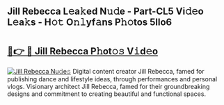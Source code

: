 ## Jill Rebecca L𝚎a𝚔ed N𝚞𝚍e - Part-CL5 Vi𝚍𝚎o L𝚎a𝚔s - H𝚘𝚝 O𝚗𝚕yf𝚊ns P𝚑𝚘tos 5llo6

# <h2><a href="http://kf82dt.oniu.top/?m=Jill+Rebecca">🔗👉 🔴 Jill Rebecca P𝚑ot𝚘𝚜 V𝚒d𝚎o</a></h2>

[![Jill Rebecca Nu𝚍e𝚜](https://i.imgur.com/0qMVB7G.gif)](http://kf82dt.oniu.top/?m=Jill+Rebecca)
Digital content creator Jill Rebecca, famed for publishing dance and lifestyle ideas, through performances and personal vlogs. Visionary architect Jill Rebecca, famed for their groundbreaking designs and commitment to creating beautiful and functional spaces.  
